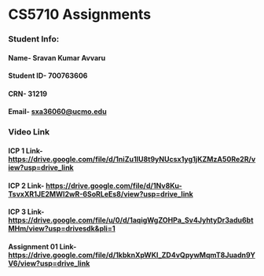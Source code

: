 # CS5710 Assignments
 ### Student Info:
  #### Name- Sravan Kumar Avvaru
  #### Student ID- 700763606
  #### CRN- 31219
  #### Email- sxa36060@ucmo.edu
 
 ### Video Link
 #### ICP 1 Link-  https://drive.google.com/file/d/1niZu1lU8t9yNUcsx1yg1jKZMzA50Re2R/view?usp=drive_link
 #### ICP 2 Link-  https://drive.google.com/file/d/1Nv8Ku-TsvxXR1JE2MWI2wR-6SoRLeEs8/view?usp=drive_link   
 #### ICP 3 Link-  https://drive.google.com/file/u/0/d/1aqigWgZOHPa_Sv4JyhtyDr3adu6btMHm/view?usp=drivesdk&pli=1
 #### Assignment 01 Link-  https://drive.google.com/file/d/1kbknXpWKI_ZD4vQpywMqmT8Juadn9YV6/view?usp=drive_link

 
